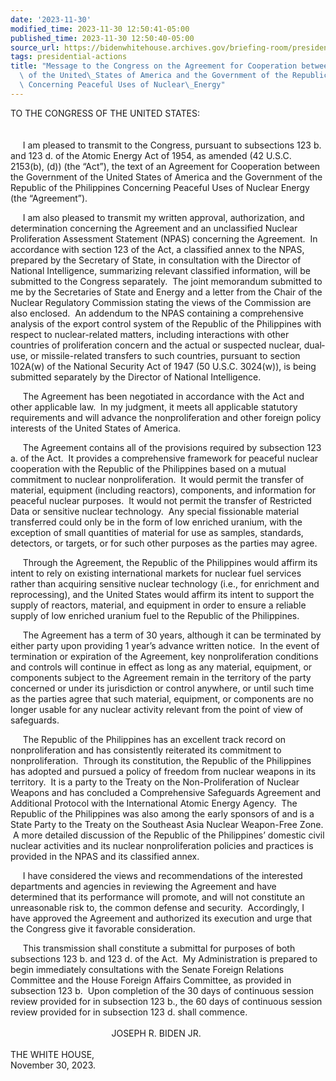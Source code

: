 ```yaml
---
date: '2023-11-30'
modified_time: 2023-11-30 12:50:41-05:00
published_time: 2023-11-30 12:50:40-05:00
source_url: https://bidenwhitehouse.archives.gov/briefing-room/presidential-actions/2023/11/30/message-to-the-congress-on-the-agreement-for-cooperation-between-the-government-of-the-united-states-of-america-and-the-government-of-the-republic-of-the-philippines-concerning-peaceful-uses-of-nuclea/
tags: presidential-actions
title: "Message to the Congress on the Agreement for Cooperation between the Government\
  \ of the United\_States of America and the Government of the Republic of the Philippines\
  \ Concerning Peaceful Uses of Nuclear\_Energy"
---
```

 
TO THE CONGRESS OF THE UNITED STATES:  
   
   
     I am pleased to transmit to the Congress, pursuant to subsections
123 b. and 123 d. of the Atomic Energy Act of 1954, as amended (42
U.S.C. 2153(b), (d)) (the “Act”), the text of an Agreement for
Cooperation between the Government of the United States of America and
the Government of the Republic of the Philippines Concerning Peaceful
Uses of Nuclear Energy (the “Agreement”).

     I am also pleased to transmit my written approval, authorization,
and determination concerning the Agreement and an unclassified Nuclear
Proliferation Assessment Statement (NPAS) concerning the Agreement.  In
accordance with section 123 of the Act, a classified annex to the NPAS,
prepared by the Secretary of State, in consultation with the Director of
National Intelligence, summarizing relevant classified information, will
be submitted to the Congress separately.  The joint memorandum submitted
to me by the Secretaries of State and Energy and a letter from the Chair
of the Nuclear Regulatory Commission stating the views of the Commission
are also enclosed.  An addendum to the NPAS containing a comprehensive
analysis of the export control system of the Republic of the Philippines
with respect to nuclear-related matters, including interactions with
other countries of proliferation concern and the actual or suspected
nuclear, dual­use, or missile-related transfers to such countries,
pursuant to section 102A(w) of the National Security Act of 1947 (50
U.S.C. 3024(w)), is being submitted separately by the Director of
National Intelligence.

     The Agreement has been negotiated in accordance with the Act and
other applicable law.  In my judgment, it meets all applicable statutory
requirements and will advance the nonproliferation and other foreign
policy interests of the United States of America.

     The Agreement contains all of the provisions required by subsection
123 a. of the Act.  It provides a comprehensive framework for peaceful
nuclear cooperation with the Republic of the Philippines based on a
mutual commitment to nuclear nonproliferation.  It would permit the
transfer of material, equipment (including reactors), components, and
information for peaceful nuclear purposes.  It would not permit the
transfer of Restricted Data or sensitive nuclear technology.  Any
special fissionable material transferred could only be in the form of
low enriched uranium, with the exception of small quantities of material
for use as samples, standards, detectors, or targets, or for such other
purposes as the parties may agree.

     Through the Agreement, the Republic of the Philippines would affirm
its intent to rely on existing international markets for nuclear fuel
services rather than acquiring sensitive nuclear technology (i.e., for
enrichment and reprocessing), and the United States would affirm its
intent to support the supply of reactors, material, and equipment in
order to ensure a reliable supply of low enriched uranium fuel to the
Republic of the Philippines.

     The Agreement has a term of 30 years, although it can be terminated
by either party upon providing 1 year’s advance written notice.  In the
event of termination or expiration of the Agreement, key
nonproliferation conditions and controls will continue in effect as long
as any material, equipment, or components subject to the Agreement
remain in the territory of the party concerned or under its jurisdiction
or control anywhere, or until such time as the parties agree that such
material, equipment, or components are no longer usable for any nuclear
activity relevant from the point of view of safeguards.

     The Republic of the Philippines has an excellent track record on
nonproliferation and has consistently reiterated its commitment to
nonproliferation.  Through its constitution, the Republic of the
Philippines has adopted and pursued a policy of freedom from nuclear
weapons in its territory.  It is a party to the Treaty on the
Non-Proliferation of Nuclear Weapons and has concluded a Comprehensive
Safeguards Agreement and Additional Protocol with the International
Atomic Energy Agency.  The Republic of the Philippines was also among
the early sponsors of and is a State Party to the Treaty on the
Southeast Asia Nuclear Weapon-Free Zone.  A more detailed discussion of
the Republic of the Philippines’ domestic civil nuclear activities and
its nuclear nonproliferation policies and practices is provided in the
NPAS and its classified annex.

     I have considered the views and recommendations of the interested
departments and agencies in reviewing the Agreement and have determined
that its performance will promote, and will not constitute an
unreasonable risk to, the common defense and security.  Accordingly, I
have approved the Agreement and authorized its execution and urge that
the Congress give it favorable consideration.

     This transmission shall constitute a submittal for purposes of both
subsections 123 b. and 123 d. of the Act.  My Administration is prepared
to begin immediately consultations with the Senate Foreign Relations
Committee and the House Foreign Affairs Committee, as provided in
subsection 123 b.  Upon completion of the 30 days of continuous session
review provided for in subsection 123 b., the 60 days of continuous
session review provided for in subsection 123 d. shall commence.  
   
                                         JOSEPH R. BIDEN JR.  
   
THE WHITE HOUSE,  
November 30, 2023.
